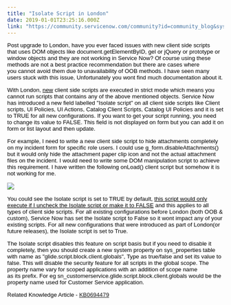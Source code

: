 ```yaml
---
title: "Isolate Script in London"
date: 2019-01-01T23:25:16.000Z
link: "https://community.servicenow.com/community?id=community_blog&sys_id=c5c46364dbba6b007d3e02d5ca9619cb"
---
```

<p><span style="font-family: tahoma, arial, helvetica, sans-serif; color: #000000; font-size: 10pt;">Post upgrade to London, have you ever faced issues with new client side scripts that uses DOM objects like document.getElementByID, gel or jQuery or prototype or window objects and they are not working in Service Now? Of course using these methods are not a best practice recommendation but there are cases where you cannot avoid them due to unavailability of OOB methods. I have seen many users stuck with this issue, Unfortunately you wont find much documentation about it.</span></p>
<p style="font-variant-ligatures: normal; font-variant-caps: normal; orphans: 2; text-align: start; widows: 2; -webkit-text-stroke-width: 0px; word-spacing: 0px;"><span style="font-family: tahoma, arial, helvetica, sans-serif; color: #000000; font-size: 10pt;">With London, <u>new</u> client side scripts are executed in strict mode which means you cannot run scripts that contains any of the above mentioned objects. Service Now has introduced a new field labelled &#34;Isolate script&#34; on all client side scripts like Client scripts, UI Policies, UI Actions, Catalog Client Scripts, Catalog UI Policies and it is set to TRUE for all new configurations. If you want to get your script running, you need to change its value to FALSE. This field is not displayed on form but you can add it on form or list layout and then update.</span></p>
<p style="font-variant-ligatures: normal; font-variant-caps: normal; orphans: 2; text-align: start; widows: 2; -webkit-text-stroke-width: 0px; word-spacing: 0px;"><span style="font-family: tahoma, arial, helvetica, sans-serif; color: #000000; font-size: 10pt;">For example, I need to write a new client side script to hide attachments completely on my incident form for specific role users. I could use g_form.disableAttachments() but it would only hide the attachment paper clip icon and not the actual attachment files on the incident. I would need to write some DOM manipulation script to achieve this requirement. I have written the following onLoad() client script but somehow it is not working for me.</span></p>
<p style="font-variant-ligatures: normal; font-variant-caps: normal; orphans: 2; text-align: start; widows: 2; -webkit-text-stroke-width: 0px; word-spacing: 0px;"><span style="font-size: 10pt; font-family: tahoma, arial, helvetica, sans-serif; color: #000000;"><img src="ddb46764dbba6b007d3e02d5ca961954.iix" /></span></p>
<p><span style="font-size: 10pt; font-family: tahoma, arial, helvetica, sans-serif; color: #000000;">You could see the Isolate script is set to TRUE by default, <u>this script would only execute if I uncheck the Isolate script or make it to FALSE</u> and this applies to all types of client side scripts. For all existing configurations before London (both OOB &amp; custom), Service Now has set the Isolate script to False so it wont impact any of your existing scripts. For all new configurations that were introduced as part of London(or future releases), the Isolate script is set to True.</span></p>
<p style="font-variant-ligatures: normal; font-variant-caps: normal; orphans: 2; text-align: start; widows: 2; -webkit-text-stroke-width: 0px; word-spacing: 0px;"><span style="font-size: 10pt; font-family: tahoma, arial, helvetica, sans-serif; color: #000000;">The Isolate script disables this feature on script basis but if you need to disable it completely, then you should create a new system property on sys_properties table with name as &#34;glide.script.block.client.globals&#34;, Type as true/false and set its value to false. This will disable the security feature for all scripts in the global scope. The property name vary for scoped applications with an addition of scope name as its prefix. For eg sn_customerservice.glide.script.block.client.globals would be the property name used for Customer Service application.</span></p>
<p style="font-variant-ligatures: normal; font-variant-caps: normal; orphans: 2; text-align: start; widows: 2; -webkit-text-stroke-width: 0px; word-spacing: 0px;"><span style="font-size: 10pt; font-family: tahoma, arial, helvetica, sans-serif; color: #000000;">Related Knowledge Article - <a href="https://hi.service-now.com/kb_view.do?sysparm_article&#61;KB0694479" rel="nofollow">KB0694479</a></span></p>